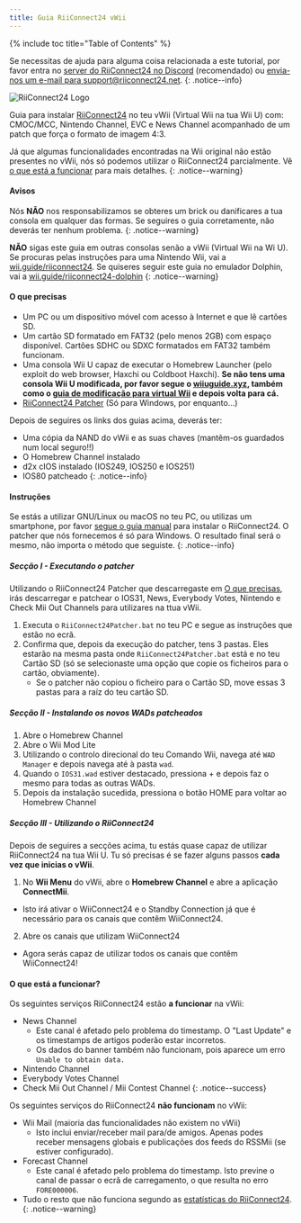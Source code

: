 ```yaml
---
title: Guia RiiConnect24 vWii
---
```


{% include toc title="Table of Contents" %}

Se necessitas de ajuda para alguma coisa relacionada a este tutorial, por favor entra no [server do RiiConnect24 no Discord](https://discord.gg/b4Y7jfD) (recomendado) ou [envia-nos um e-mail para support@riiconnect24.net](mailto:support@riiconnect24.net).
{: .notice--info}

![RiiConnect24 Logo](/images/WiiRC24Logo.jpg)

Guia para instalar [RiiConnect24](https://rc24.xyz) no teu vWii (Virtual Wii na tua Wii U) com: CMOC/MCC, Nintendo Channel, EVC e News Channel acompanhado de um patch que força o formato de imagem 4:3.

Já que algumas funcionalidades encontradas na Wii original não estão presentes no vWii, nós só podemos utilizar o RiiConnect24 parcialmente. Vê [o que está a funcionar](#whats-currently-working) para mais detalhes.
{: .notice--warning}

#### Avisos

Nós **NÃO** nos responsabilizamos se obteres um brick ou danificares a tua consola em qualquer das formas. Se seguires o guia corretamente, não deverás ter nenhum problema.
{: .notice--warning}

**NÃO** sigas este guia em outras consolas senão a vWii (Virtual Wii na Wi U). Se procuras pelas instruções para uma Nintendo Wii, vai a [wii.guide/riiconnect24](riiconnect24). Se quiseres seguir este guia no emulador Dolphin, vai a [wii.guide/riiconnect24-dolphin](/riiconnect24-dolphin)
{: .notice--warning}

#### O que precisas

* Um PC ou um dispositivo móvel com acesso à Internet e que lê cartões SD.
* Um cartão SD formatado em FAT32 (pelo menos 2GB) com espaço disponível. Cartões SDHC ou SDXC formatados em FAT32 também funcionam.
* Uma consola Wii U capaz de executar o Homebrew Launcher (pelo exploit do web browser, Haxchi ou Coldboot Haxchi). **Se não tens uma consola Wii U modificada, por favor segue o [wiiuguide.xyz](https://wiiuguide.xyz), também como o [guia de modificação para virtual Wii](https://wiiuguide.xyz/#/vwii-modding) e depois volta para cá.**
* [RiiConnect24 Patcher](https://github.com/RiiConnect24/RiiConnect24-Patcher/releases) (Só para Windows, por enquanto...)

Depois de seguires os links dos guias acima, deverás ter:
* Uma cópia da NAND do vWii e as suas chaves (mantêm-os guardados num local seguro!!)
* O Homebrew Channel instalado
* d2x cIOS instalado (IOS249, IOS250 e IOS251)
* IOS80 patcheado
{: .notice--info}

#### Instruções

Se estás a utilizar GNU/Linux ou macOS no teu PC, ou utilizas um smartphone, por favor [segue o guia manual](https://pad.snopyta.org/s/rJ2N0B1XU) para instalar o RiiConnect24. O patcher que nós fornecemos é só para Windows. O resultado final será o mesmo, não importa o método que seguiste.
{: .notice--info}

##### Secção I - Executando o patcher

Utilizando o RiiConnect24 Patcher que descarregaste em [O que precisas](#what-you-need), irás descarregar e patchear o IOS31, News, Everybody Votes, Nintendo e Check Mii Out Channels para utilizares na ttua vWii.

1. Executa o `RiiConnect24Patcher.bat` no teu PC e segue as instruções que estão no ecrã.
2. Confirma que, depois da execução do patcher, tens 3 pastas. Eles estarão na mesma pasta onde `RiiConnect24Patcher.bat` está e no teu Cartão SD (só se selecionaste uma opção que copie os ficheiros para o cartão, obviamente).
   - Se o patcher não copiou o ficheiro para o Cartão SD, move essas 3 pastas para a raíz do teu cartão SD.

##### Secção II - Instalando os novos WADs patcheados

1. Abre o Homebrew Channel
2. Abre o Wii Mod Lite
3. Utilizando o controlo direcional do teu Comando Wii, navega até `WAD Manager` e depois navega até à pasta `wad`.
4. Quando o `IOS31.wad` estiver destacado, pressiona + e depois faz o mesmo para todas as outras WADs.
5. Depois da instalação sucedida, pressiona o botão HOME para voltar ao Homebrew Channel

##### Secção III - Utilizando o RiiConnect24

Depois de seguires a secções acima, tu estás quase capaz de utilizar RiiConnect24 na tua Wii U. Tu só precisas é se fazer alguns passos **cada vez que inicias o vWii**.

1. No **Wii Menu** do vWii, abre o **Homebrew Channel** e abre a aplicação **ConnectMii**.
* Isto irá ativar o WiiConnect24 e o Standby Connection já que é necessário para os canais que contêm WiiConnect24.
2. Abre os canais que utilizam WiiConnect24
* Agora serás capaz de utilizar todos os canais que contêm WiiConnect24!

#### O que está a funcionar?
Os seguintes serviços RiiConnect24 estão **a funcionar** na vWii:
* News Channel
    * Este canal é afetado pelo problema do timestamp. O "Last Update" e os timestamps de artigos poderão estar incorretos.
    * Os dados do banner também não funcionam, pois aparece um erro `Unable to obtain data.`
* Nintendo Channel
* Everybody Votes Channel
* Check Mii Out Channel / Mii Contest Channel
{: .notice--success}

Os seguintes serviços do RiiConnect24 **não funcionam** no vWii:
* Wii Mail (maioria das funcionalidades não existem no vWii)
    * Isto inclui enviar/receber mail para/de amigos. Apenas podes receber mensagens globais e publicações dos feeds do RSSMii (se estiver configurado).
* Forecast Channel
    * Este canal é afetado pelo problema do timestamp. Isto previne o canal de passar o ecrã de carregamento, o que resulta no erro `FORE000006`.
* Tudo o resto que não funciona segundo as [estatísticas do RiiConnect24](https://rc24.xyz/stats/index.html).
{: .notice--warning}
